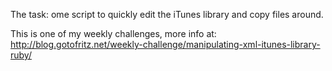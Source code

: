 The task: ome script to quickly edit the iTunes library and copy files around.

This is one of my weekly challenges, more info at: http://blog.gotofritz.net/weekly-challenge/manipulating-xml-itunes-library-ruby/

